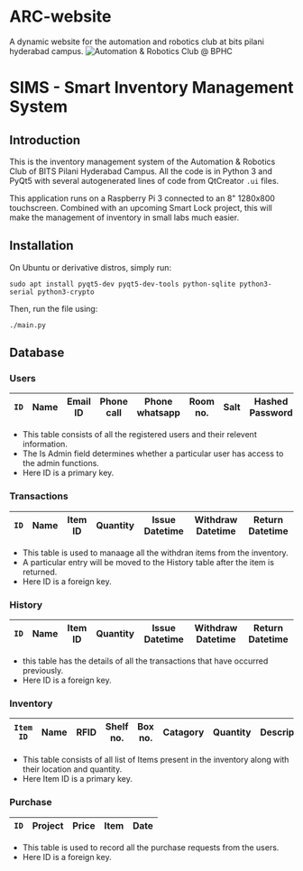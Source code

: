 # ARC-website
A dynamic website for the automation and robotics club at bits pilani hyderabad campus.
![Automation & Robotics Club @ BPHC](http://www.automationandroboticsclub.com/gallery_gen/140f562717e57af5d4fe0e2685b8cfc5_148x139.png "Automation & Robotics Club @ BPHC")

# SIMS - Smart Inventory Management System

## Introduction

This is the inventory management system of the Automation & Robotics Club of BITS Pilani Hyderabad Campus. All the code is in Python 3 and PyQt5 with several autogenerated lines of code from QtCreator ```.ui``` files.

This application runs on a Raspberry Pi 3 connected to an 8" 1280x800 touchscreen. Combined with an upcoming Smart Lock project, this will make the management of inventory in small labs much easier.

## Installation
On Ubuntu or derivative distros, simply run:
```
sudo apt install pyqt5-dev pyqt5-dev-tools python-sqlite python3-serial python3-crypto
```

Then, run the file using:
```
./main.py
```


## Database
### Users

`ID`|Name|Email ID|Phone call|Phone whatsapp|Room no.|Salt|Hashed Password|Fingerprint ID|Is Admin
---|---|---|---|---|---|---|---|---|---
+ This table consists of all the registered users and their relevent information.
+ The Is Admin field determines whether  a particular user has access to the admin functions.
+ Here ID is a primary key.

### Transactions
`ID`|Name|Item ID|Quantity|Issue Datetime|Withdraw Datetime|Return Datetime
---|---|---|---|---|---|---
+ This table is used to manaage all the withdran items from the inventory.
+ A particular entry will be moved to the History table after the item is returned.
+ Here ID is a foreign key.

### History
`ID`|Name|Item ID|Quantity|Issue Datetime|Withdraw Datetime|Return Datetime
---|---|---|---|---|---|---
+ this table has the details of all the transactions that have occurred previously.
+ Here ID is a foreign key.

### Inventory
`Item ID`|Name|RFID|Shelf no.|Box no.|Catagory|Quantity|Description
---|---|---|---|---|---|---|---
+ This table consists of all list of Items present in the inventory along with their location and quantity.
+ Here Item ID is a primary key.

### Purchase
`ID`|Project|Price|Item|Date
---|---|---|---|---
+ This table is used to record all the purchase requests from the users.
+ Here ID is a foreign key.

